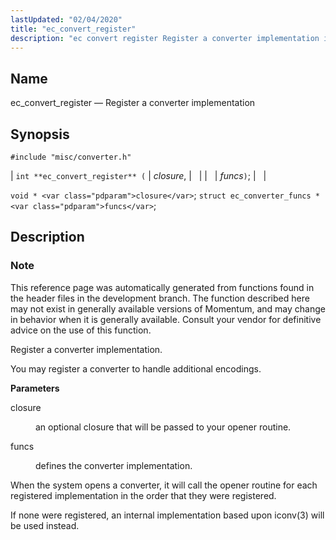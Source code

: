 ```yaml
---
lastUpdated: "02/04/2020"
title: "ec_convert_register"
description: "ec convert register Register a converter implementation int ec convert register closure funcs void closure struct ec converter funcs funcs This reference page was automatically generated from functions found in the header files in the development branch The function described here may not exist in generally available versions of Momentum..."
---
```


<a name="apis.ec_convert_register"></a> 
## Name

ec_convert_register — Register a converter implementation

## Synopsis

`#include "misc/converter.h"`

| `int **ec_convert_register** (` | <var class="pdparam">closure</var>, |   |
|   | <var class="pdparam">funcs</var>`)`; |   |

`void * <var class="pdparam">closure</var>`;
`struct ec_converter_funcs * <var class="pdparam">funcs</var>`;<a name="idp47634560"></a> 
## Description

### Note

This reference page was automatically generated from functions found in the header files in the development branch. The function described here may not exist in generally available versions of Momentum, and may change in behavior when it is generally available. Consult your vendor for definitive advice on the use of this function.

Register a converter implementation.

You may register a converter to handle additional encodings.

**<a name="idp47637936"></a> Parameters**

<dl class="variablelist">

<dt>closure</dt>

<dd>

an optional closure that will be passed to your opener routine.

</dd>

<dt>funcs</dt>

<dd>

defines the converter implementation.

</dd>

</dl>

When the system opens a converter, it will call the opener routine for each registered implementation in the order that they were registered.

If none were registered, an internal implementation based upon iconv(3) will be used instead.